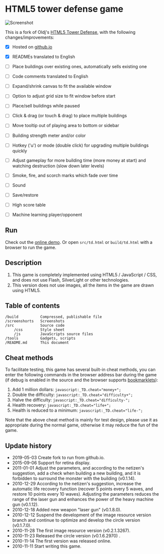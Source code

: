 # HTML5 tower defense game
![Screenshot](screenshots/4.png)

This is a fork of Oldj's [HTML5 Tower Defense](https://github.com/oldj/html5-tower-defense), with the following changes/improvements:

- [x] Hosted on [github.io](https://mipmap.github.io/)
- [x] READMEs translated to English
- [ ] Place buildings over existing ones, automatically sells existing one
- [ ] Code comments translated to English
- [ ] Expand/shrink canvas to fit the available window
- [ ] Option to adjust grid size to fit window before start
- [ ] Place/sell buildings while paused
- [ ] Click & drag (or touch & drag) to place multiple buildings
- [ ] Move tooltip out of playing area to bottom or sidebar
- [ ] Building strength meter and/or color
- [ ] Hotkey ('u') or mode (double click) for upgrading multiple buildings quickly
- [ ] Adjust gameplay for more building time (more money at start) and watching destruction (slow down later levels)
- [ ] Smoke, fire, and scorch marks which fade over time
- [ ] Sound
- [ ] Save/restore
- [ ] High score table
- [ ] Machine learning player/opponent


## Run

Check out the [online demo](http://mipmap.github.io).
Or open `src/td.html` or `build/td.html` with a browser to run the game.


## Description

1. This game is completely implemented using HTML5 / JavaScript / CSS, and does not use Flash, SilverLight or other technologies.
2. This version does not use images, all the items in the game are drawn using HTML5.


## Table of contents

    /build          Compressed, publishable file
    /screenshorts   Screenshots
    /src            Source code
        /css        Style sheet
        /js         JavaScripts source files
    /tools          Gadgets, scripts
    /README.md      This document


## Cheat methods

To facilitate testing, this game has several built-in cheat methods, you can enter the following commands in the browser address bar during the game (if debug is enabled in the source and the browser supports [bookmarklets](https://en.wikipedia.org/wiki/Bookmarklet)):

1. Add 1 million dollars: `javascript:_TD.cheat="money+";`
2. Double the difficulty: `javascript:_TD.cheat="difficulty+";`
3. Halve the difficulty: `javascript:_TD.cheat="difficulty-";`
4. Health recovery: `javascript:_TD.cheat="life+";`
5. Health is reduced to a minimum: `javascript:_TD.cheat="life-";`

Note that the above cheat method is mainly for test design, please use it as appropriate during the normal game, otherwise it may reduce the fun of the game. 


## Update history
 - 2019-05-03 Create fork to run from github.io.
 - 2015-09-06 Support for retina display.
 - 2011-01-01 Adjust the parameters, and according to the netizen's suggestion, add a check when building a new building, and it is forbidden to surround the monster with the building (v0.1.14).
 - 2010-12-29 According to the netizen's suggestion, increase the automatic life recovery function (recover 5 points every 5 waves, and restore 10 points every 10 waves). Adjusting the parameters reduces the range of the laser gun and enhances the power of the heavy machine gun (v0.1.12).
 - 2010-12-18 Added new weapon "laser gun" (v0.1.8.0).
 - 2010-12-12 Suspend the development of the image resource version branch and continue to optimize and develop the circle version (v0.1.7.0).
 - 2010-11-28 The first image resource version (v0.2.1.3267).
 - 2010-11-23 Released the circle version (v0.1.6.2970) .
 - 2010-11-14 The first version was released online.
 - 2010-11-11 Start writing this game. 
